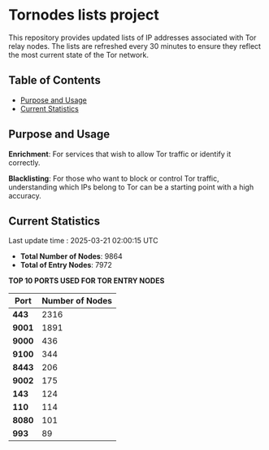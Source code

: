 # Tornodes lists project

This repository provides updated lists of IP addresses associated with Tor relay nodes. The lists are refreshed every 30 minutes to ensure they reflect the most current state of the Tor network.

## Table of Contents

- [Purpose and Usage](#purpose-and-usage)
- [Current Statistics](#current-statistics)


## Purpose and Usage

**Enrichment**: For services that wish to allow Tor traffic or identify it correctly.

**Blacklisting**: For those who want to block or control Tor traffic, understanding which IPs belong to Tor can be a starting point with a high accuracy.

## Current Statistics

Last update time : 2025-03-21 02:00:15 UTC

- **Total Number of Nodes**: 9864
- **Total of Entry Nodes**: 7972

**TOP 10 PORTS USED FOR TOR ENTRY NODES**

| **Port** | **Number of Nodes** |
|------|-----------------|
| **443**   | 2316  |
| **9001**   | 1891  |
| **9000**   | 436  |
| **9100**   | 344  |
| **8443**   | 206  |
| **9002**   | 175  |
| **143**   | 124  |
| **110**   | 114  |
| **8080**   | 101  |
| **993**   | 89  |

